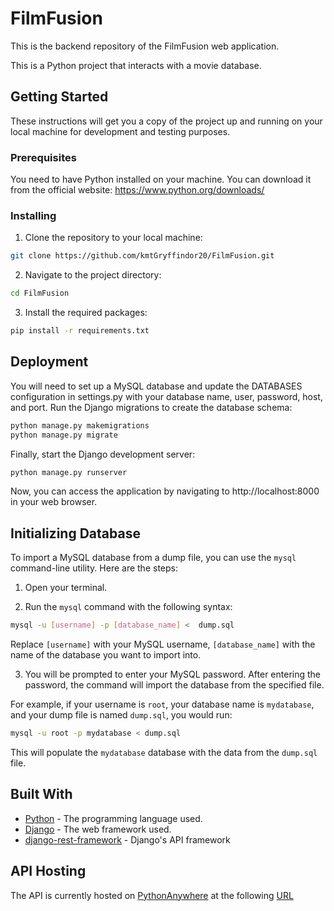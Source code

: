 # FilmFusion

This is the backend repository of the FilmFusion web application. 

This is a Python project that interacts with a movie database. 

## Getting Started

These instructions will get you a copy of the project up and running on your local machine for development and testing purposes.

### Prerequisites

You need to have Python installed on your machine. You can download it from the official website: https://www.python.org/downloads/

### Installing

1. Clone the repository to your local machine:
```bash
git clone https://github.com/kmtGryffindor20/FilmFusion.git
```
2. Navigate to the project directory:
```bash
cd FilmFusion
```
3. Install the required packages:
```bash
pip install -r requirements.txt
```


## Deployment

You will need to set up a MySQL database and update the DATABASES configuration in settings.py with your database name, user, password, host, and port.
Run the Django migrations to create the database schema:
```bash
python manage.py makemigrations
python manage.py migrate
```
Finally, start the Django development server:
```bash
python manage.py runserver
```
Now, you can access the application by navigating to http://localhost:8000 in your web browser.

## Initializing Database
To import a MySQL database from a dump file, you can use the `mysql` command-line utility. Here are the steps:

1. Open your terminal.

2. Run the `mysql` command with the following syntax:
```bash
mysql -u [username] -p [database_name] <  dump.sql
```
Replace `[username]` with your MySQL username, `[database_name]` with the name of the database you want to import into.

3. You will be prompted to enter your MySQL password. After entering the password, the command will import the database from the specified file.

For example, if your username is `root`, your database name is `mydatabase`, and your dump file is named `dump.sql`, you would run:
```bash
mysql -u root -p mydatabase < dump.sql
```

This will populate the `mydatabase` database with the data from the `dump.sql` file.

## Built With

* [Python](https://www.python.org/) - The programming language used.
* [Django](https://www.djangoproject.com/) - The web framework used.
* [django-rest-framework](https://www.django-rest-framework.org/) - Django's API framework


## API Hosting

The API is currently hosted on [PythonAnywhere](https://www.pythonanywhere.com/) at the following [URL](https://kmtgryffindor20.pythonanywhere.com/api/movies/)
